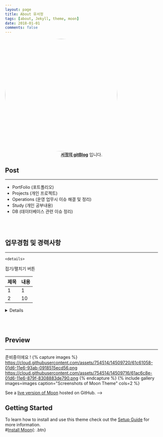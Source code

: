 ```yaml
---
layout: page
title: About 유서정
tags: [about, Jekyll, theme, moon]
date: 2018-01-01
comments: false
---
```



<img src="https://youseojung.github.io/assets/img/gaebalsaebal_22.png"  style="border-radius: 70%;" width="370" height="370">
<center><a href="http://youseojung.github.io"><b>서정의 gitBlog</b></a> 입니다.</center>

## Post
---
* PortFolio (포트폴리오)
* Projects (개인 프로젝트)
* Operations (운영 업무시 이슈 해결 및 정리)
* Study (개인 공부내용)
* DB (데이터베이스 관련 이슈 정리)

<BR><BR>
    
## 업무경험 및 경력사항
---
    
    <details>
<summary>접기/펼치기 버튼</summary>
<div markdown="1">

|제목|내용|
|--|--|
|1|1|
|2|10|

</div>
</details>
    
    
<details> 
    
    <summary경력사항</summary> 
    
<div class="table1-wrapper">
<table>
  <tr>
    <td>2018. 08 ~ 재직중 예스이십사 ENT개발팀 사원</td>
    <td>YES24 - ENT 개발팀에서 영화개발 파트에서 웹개발 및 유지보수 운영을 담당하였습니다.
매달 정산내역 손실/유무판별/ 예매 실패 사유/이벤트 업무/인증서 교체/카드 프로모션 변경 작업 등을 진행하였습니다.</td>
  </tr>
  <tr>
    <td>(2016. 04 ~ 2018. 08) 2년 5개월</td>
    <td>
        인텔리안시스템즈 ds사업부 사원
      디지털사이니지 솔루션 개발팀에서 웹개발을 담당
하였으며 부가적으로 자회사 홈페이지 추가 개발 및 유지보수 업무를 진행하였습니다, 정부 연구과제 관련 개발을 담당하며 JAVA,C#,ASP.NET 을 기반
으로 Classic asp, jsp,ruby on rails 관련 프로젝트 개발을 진행 였습니다.
     </td>
  </tr>
</table>
<div>
    
</details> 
    


<BR><BR>

## Preview
---
준비중이에요 !
{% capture images %}
    https://cloud.githubusercontent.com/assets/754514/14509720/61c61058-01d6-11e6-93ab-0918515ecd56.png
    https://cloud.githubusercontent.com/assets/754514/14509716/61ac6c8e-01d6-11e6-879f-8308883de790.png
{% endcapture %}
{% include gallery images=images caption="Screenshots of Moon Theme" cols=2 %}



See a [live version of Moon](http://taylantatli.github.io/Moon) hosted on GitHub. -->
## Getting Started
To learn how to install and use this theme check out the [Setup Guide](http://taylantatli.me/Moon/moon-theme/) for more information.     
#[Install Moon](https://github.com/TaylanTatli/Moon){: .btn}

 
    
 <style>
.table1-wrapper {
  overflow-x: auto; /* responsive */
}
tr:hover
{
    background-color: #BDBDBD;
}
</style>
